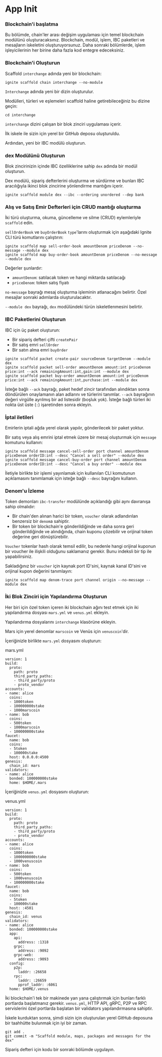 # App Init

### Blockchain'i başlatma

Bu bölümde, chain'ler arası değişim uygulaması için temel blockchain modülünü oluşturacaksınız. Blockchain, modül, işlem, IBC paketleri ve mesajların iskeletini oluşturuyorsunuz. Daha sonraki bölümlerde, işlem işleyicilerinin her birine daha fazla kod entegre edeceksiniz.

### Blockchain'i Oluşturun

Scaffold `interchange` adında yeni bir blockchain:

```
ignite scaffold chain interchange --no-module
```

`Interchange` adında yeni bir dizin oluşturulur.

Modülleri, türleri ve eşlemeleri scaffold haline getirebileceğiniz bu dizine geçin:

```
cd interchange
```

`interchange` dizini çalışan bir blok zinciri uygulaması içerir.

İlk iskele ile sizin için yerel bir GitHub deposu oluşturuldu.

Ardından, yeni bir IBC modülü oluşturun.

### dex Modülünü Oluşturun

Blok zincirinizin içinde IBC özelliklerine sahip `dex` adında bir modül oluşturun.

Dex modülü, sipariş defterlerini oluşturma ve sürdürme ve bunları IBC aracılığıyla ikinci blok zincirine yönlendirme mantığını içerir.

```
ignite scaffold module dex --ibc --ordering unordered --dep bank
```

### Alış ve Satış Emir Defterleri için CRUD mantığı oluşturma

İki türü oluşturma, okuma, güncelleme ve silme (CRUD) eylemleriyle `scaffold` edin.

`sellOrderBook` ve `buyOrderBook` `type`'larını oluşturmak için aşağıdaki Ignite CLI türü komutlarını çalıştırın:

```
ignite scaffold map sell-order-book amountDenom priceDenom --no-message --module dex
ignite scaffold map buy-order-book amountDenom priceDenom --no-message --module dex
```

Değerler şunlardır:

* `amountDenom`: satılacak token ve hangi miktarda satılacağı&#x20;
* `priceDenom`: token satış fiyatı

`no-message` bayrağı mesaj oluşturma işleminin atlanacağını belirtir. Özel mesajlar sonraki adımlarda oluşturulacaktır.

`--module dex` bayrağı, `dex` modülündeki türün iskeletlenmesini belirtir.

### IBC Paketlerini Oluşturun

IBC için üç paket oluşturun:

* Bir sipariş defteri çifti `createPair`
* Bir satış emri `sellOrder`
* Bir satın alma emri `buyOrder`

```
ignite scaffold packet create-pair sourceDenom targetDenom --module dex
ignite scaffold packet sell-order amountDenom amount:int priceDenom price:int --ack remainingAmount:int,gain:int --module dex
ignite scaffold packet buy-order amountDenom amount:int priceDenom price:int --ack remainingAmount:int,purchase:int --module dex
```

İsteğe bağlı `--ack` bayrağı, paket hedef zincir tarafından alındıktan sonra döndürülen onaylamanın alan adlarını ve türlerini tanımlar. `--ack` bayrağının değeri virgülle ayrılmış bir ad listesidir (boşluk yok). İsteğe bağlı türleri iki nokta üst üste (`:`) işaretinden sonra ekleyin.

### İptal iletileri

Emirlerin iptali ağda yerel olarak yapılır, gönderilecek bir paket yoktur.

Bir satış veya alış emrini iptal etmek üzere bir mesaj oluşturmak için `message` komutunu kullanın:

```
ignite scaffold message cancel-sell-order port channel amountDenom priceDenom orderID:int --desc "Cancel a sell order" --module dex
ignite scaffold message cancel-buy-order port channel amountDenom priceDenom orderID:int --desc "Cancel a buy order" --module dex
```

İletiyle birlikte bir işlemi yayınlamak için kullanılan CLI komutunun açıklamasını tanımlamak için isteğe bağlı `--desc` bayrağını kullanın.

### Denom'u İzleme

Token demonları `ibc-transfer` modülünde açıklandığı gibi aynı davranışa sahip olmalıdır:

* Bir chain'den alınan harici bir token, `voucher` olarak adlandırılan benzersiz bir `denom`a sahiptir.
* Bir token bir blockchain'e gönderildiğinde ve daha sonra geri gönderildiğinde ve alındığında, chain kuponu çözebilir ve orijinal token değerine geri dönüştürebilir.

`Voucher` tokenlar hash olarak temsil edilir, bu nedenle hangi orijinal kuponun bir voucher ile ilişkili olduğunu saklamanız gerekir. Bunu indeksli bir tip ile yapabilirsiniz.

Sakladığınız bir `voucher` için kaynak port ID'sini, kaynak kanal ID'sini ve orijinal kupon değerini tanımlayın:

```
ignite scaffold map denom-trace port channel origin --no-message --module dex
```

### İki Blok Zinciri için Yapılandırma Oluşturun

Her biri için özel token içeren iki blockchain ağını test etmek için iki yapılandırma dosyası `mars.yml` ve `venus.yml` ekleyin.

Yapılandırma dosyalarını `interchange` klasörüne ekleyin.

Mars için yerel denomlar `marscoin` ve Venüs için `venuscoin`'dir.

İçeriğinizle birlikte `mars.yml` dosyasını oluşturun:

mars.yml

```
version: 1
build:
  proto:
    path: proto
    third_party_paths:
    - third_party/proto
    - proto_vendor
accounts:
- name: alice
  coins:
  - 1000token
  - 100000000stake
  - 1000marscoin
- name: bob
  coins:
  - 500token
  - 1000marscoin
  - 100000000stake
faucet:
  name: bob
  coins:
  - 5token
  - 100000stake
  host: 0.0.0.0:4500
genesis:
  chain_id: mars
validators:
- name: alice
  bonded: 100000000stake
  home: $HOME/.mars
```

İçeriğinizle `venus.yml` dosyasını oluşturun:

venus.yml

```
version: 1
build:
  proto:
    path: proto
    third_party_paths:
    - third_party/proto
    - proto_vendor
accounts:
- name: alice
  coins:
  - 1000token
  - 1000000000stake
  - 1000venuscoin
- name: bob
  coins:
  - 500token
  - 1000venuscoin
  - 100000000stake
faucet:
  name: bob
  coins:
  - 5token
  - 100000stake
  host: :4501
genesis:
  chain_id: venus
validators:
- name: alice
  bonded: 100000000stake
  app:
    api:
      address: :1318
    grpc:
      address: :9092
    grpc-web:
      address: :9093
  config:
    p2p:
      laddr: :26658
    rpc:
      laddr: :26659
      pprof_laddr: :6061
  home: $HOME/.venus
```

İki blockchain'i tek bir makinede yan yana çalıştırmak için bunları farklı portlarda başlatmanız gerekir. `venus.yml`, HTTP API, gRPC, P2P ve RPC servislerini özel portlarda başlatan bir validators yapılandırmasına sahiptir.

İskele kurduktan sonra, şimdi sizin için oluşturulan yerel GitHub deposuna bir taahhütte bulunmak için iyi bir zaman.

```
git add .
git commit -m "Scaffold module, maps, packages and messages for the dex"
```

Sipariş defteri için kodu bir sonraki bölümde uygulayın.
